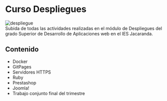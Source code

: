 # Curso Despliegues
![despliegue](https://cdn-icons-png.flaticon.com/512/1508/1508878.png)  
Subida de todas las actividades realizadas en el módulo de Despliegues
del grado Superior de Desarrollo de Aplicaciones web en el IES Jacaranda.
## Contenido
* Docker
* GitPages
* Servidores HTTPS
* Ruby
* Prestashop
* Joomla!
* Trabajo conjunto final del trimestre 
